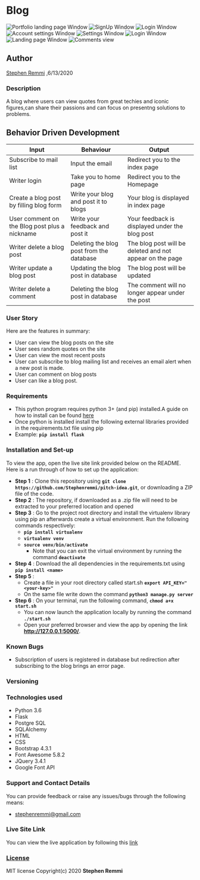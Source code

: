 # Blog
![Portfolio landing page Window](https://user-images.githubusercontent.com/61972580/84638670-f9428080-aeff-11ea-9d13-3ae2dc8ae4bf.png)
![SignUp Window](https://user-images.githubusercontent.com/61972580/84639431-09a72b00-af01-11ea-84a6-134898bdaa80.png)
![Login Window](https://user-images.githubusercontent.com/61972580/84639621-4bd06c80-af01-11ea-89a4-6ae8d7114694.png)
![Account settings Window](https://user-images.githubusercontent.com/61972580/84640504-72db6e00-af02-11ea-8e02-09a9d5781481.png)
![Settings Window](https://user-images.githubusercontent.com/61972580/84636060-ca76db00-aefc-11ea-8b3a-c05bec01d3ff.png)
![Login Window](https://user-images.githubusercontent.com/61972580/84638950-576f6380-af00-11ea-9ca6-de915e12ccb1.png)
![Landing page Window](https://user-images.githubusercontent.com/61972580/84636800-ab2c7d80-aefd-11ea-9573-7141ea2e5593.png)
![Comments view](https://user-images.githubusercontent.com/61972580/84637296-2db53d00-aefe-11ea-926d-e7a6f3a6517e.png)


## Author
[Stephen Remmi](https://github.com/Stephenremmi) ,6/13/2020

### Description
A blog where users can view quotes from great techies and iconic figures,can share their passions and can focus on presentng solutions to problems.

## Behavior Driven Development

| Input                    | Behaviour                       | Output                                       |
| -------------------------| ------------------------------  | -------------------------------------------- |
| Subscribe to mail list              | Input the email               | Redirect you to the index page               |
| Writer login                    | Take you to home page           | Redirect you to the Homepage                 |
| Create a blog post by filling blog form          | Write your blog and post it to blogs    | Your blog is displayed  in index page                     | 
| User comment on the Blog post plus a nickname | Write your feedback and post it | Your feedback is displayed under the blog post   |
| Writer delete a blog post       | Deleting the blog post from the database    | The blog post will be deleted and not appear on the page                  |
| Writer update a blog post       | Updating the blog post in database    | The blog post will be updated                |
| Writer delete a comment         | Deleting the blog post in database    | The comment will no longer appear under the post           

### User Story
Here are the features in summary:
* User can view the blog posts on the site
* User sees random quotes on the site
* User can view the most recent posts
* User can subscribe to blog mailing list and receives an email alert when a new post is made.
* User can comment on blog posts
* User can like a blog post.

### Requirements
* This python program requires python 3+ (and pip) installed.A guide on how to install can be found [here](https://www.python.org/)
* Once python is installed install the following external libraries provided in the requirements.txt file using pip
* Example:
           **`pip install flask`**

### Installation and Set-up
To view the app, open the live site link provided below on the README.
Here is a run through of how to set up the application:
* **Step 1** : Clone this repository using **`git clone https://github.com/Stephenremmi/pitch-idea.git`**, or downloading a ZIP file of the code.
* **Step 2** : The repository, if downloaded as a .zip file will need to be extracted to your preferred location and opened
* **Step 3** : Go to the project root directory and install the virtualenv library using pip an afterwards create a virtual environment. Run the following commands respectively:
    * **`pip install virtualenv`**
    * **`virtualenv venv`**
    * **`source venv/bin/activate`**
        * Note that you can exit the virtual environment by running the command **`deactivate`**
* **Step 4** : Download the all dependencies in the requirements.txt using **`pip install <name>`**
* **Step 5** :
    * Create a file in your root directory called start.sh **`export API_KEY="<your-key>"`**
    * On the same file write down the command **`python3 manage.py server`** 
* **Step 6** : On your terminal, run the following command, **`chmod a+x start.sh`**
    * You can now launch the application locally by running the command **`./start.sh`** 
    * Open your preferred browser and view the app by opening the link **http://127.0.0.1:5000/**.
    
### Known Bugs 
* Subscription of users is registered in database but redirection after subscribing to the blog brings an error page.

### Versioning

### Technologies used
* Python 3.6
* Flask
* Postgre SQL
* SQLAlchemy
* HTML
* CSS
* Bootstrap 4.3.1
* Font Awesome 5.8.2
* JQuery 3.4.1
* Google Font API

### Support and Contact Details
You can provide feedback or raise any issues/bugs through the following means:
* stephenremmi@gmail.com

### Live Site Link
You can view the live application by following this [link](https://remmisma-blog.herokuapp.com/)

### [License](https://github.com/Stephenremmi/Blog/blob/master/LICENSE)
MIT license Copyright(c) 2020 **Stephen Remmi**
